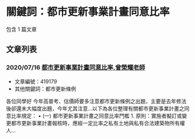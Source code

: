 # 關鍵詞：都市更新事業計畫同意比率

包含 1 篇文章

## 文章列表

### 2020/07/16 [都市更新事業計畫同意比率,曾榮耀老師](../../articles/419179_%E9%83%BD%E5%B8%82%E6%9B%B4%E6%96%B0%E4%BA%8B%E6%A5%AD%E8%A8%88%E7%95%AB%E5%90%8C%E6%84%8F%E6%AF%94%E7%8E%87%2C%E6%9B%BE%E6%A6%AE%E8%80%80%E8%80%81%E5%B8%AB.md)
- 文章編號：419179
- 其他關鍵詞：都市更新條例

各位同學好 今年高普考、估價師要多注意都市更新條例之出題，主要是去年修法後卻還未大幅度出題，今年尤其注意…以下為各位整理有關都市更新事業計畫之同意比率規定： • (一) 都市更新事業計畫之同意比率門檻 1. 原則：實施者擬訂或變更都市更新事業計畫報核時，應經一定比率之私有土地與私有合法建築物所有權人...
